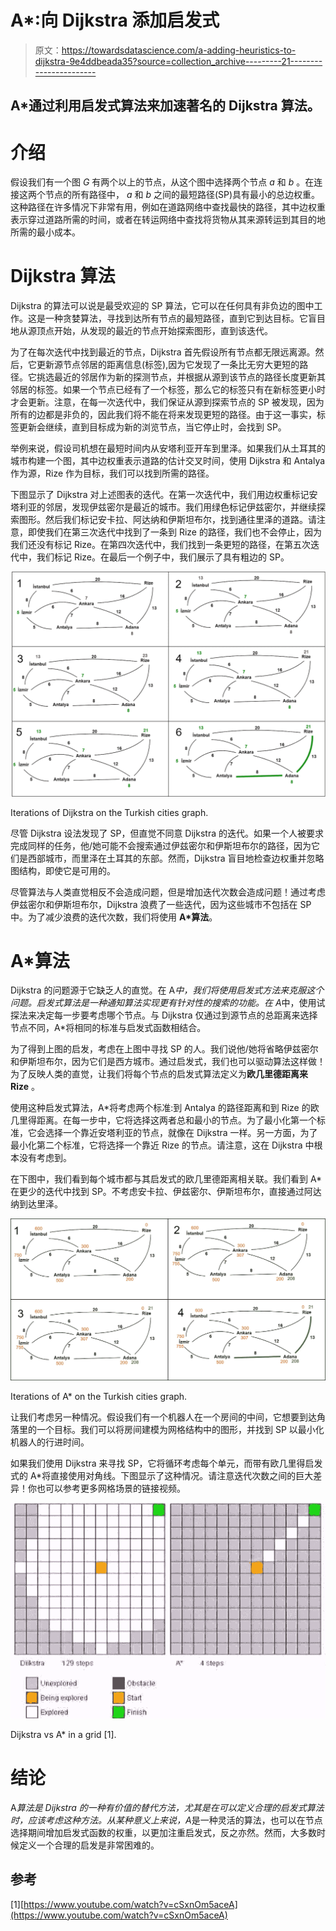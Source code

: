 # A*:向 Dijkstra 添加启发式

> 原文：<https://towardsdatascience.com/a-adding-heuristics-to-dijkstra-9e4ddbeada35?source=collection_archive---------21----------------------->

## A*通过利用启发式算法来加速著名的 Dijkstra 算法。

# 介绍

假设我们有一个图 *G* 有两个以上的节点，从这个图中选择两个节点 *a* 和 *b* 。在连接这两个节点的所有路径中， *a* 和 *b* 之间的最短路径(SP)具有最小的总边权重。这种路径在许多情况下非常有用，例如在道路网络中查找最快的路径，其中边权重表示穿过道路所需的时间，或者在转运网络中查找将货物从其来源转运到其目的地所需的最小成本。

# Dijkstra 算法

Dijkstra 的算法可以说是最受欢迎的 SP 算法，它可以在任何具有非负边的图中工作。这是一种贪婪算法，寻找到达所有节点的最短路径，直到它到达目标。它盲目地从源顶点开始，从发现的最近的节点开始探索图形，直到该迭代。

为了在每次迭代中找到最近的节点，Dijkstra 首先假设所有节点都无限远离源。然后，它更新源节点邻居的距离信息(标签),因为它发现了一条比无穷大更短的路径。它挑选最近的邻居作为新的探测节点，并根据从源到该节点的路径长度更新其邻居的标签。如果一个节点已经有了一个标签，那么它的标签只有在新标签更小时才会更新。注意，在每一次迭代中，我们保证从源到探索节点的 SP 被发现，因为所有的边都是非负的，因此我们将不能在将来发现更短的路径。由于这一事实，标签更新会继续，直到目标成为新的浏览节点，当它停止时，会找到 SP。

举例来说，假设司机想在最短时间内从安塔利亚开车到里泽。如果我们从土耳其的城市构建一个图，其中边权重表示道路的估计交叉时间，使用 Dijkstra 和 Antalya 作为源，Rize 作为目标，我们可以找到所需的路径。

下图显示了 Dijkstra 对上述图表的迭代。在第一次迭代中，我们用边权重标记安塔利亚的邻居，发现伊兹密尔是最近的城市。我们用绿色标记伊兹密尔，并继续探索图形。然后我们标记安卡拉、阿达纳和伊斯坦布尔，找到通往里泽的道路。请注意，即使我们在第三次迭代中找到了一条到 Rize 的路径，我们也不会停止，因为我们还没有标记 Rize。在第四次迭代中，我们找到一条更短的路径，在第五次迭代中，我们标记 Rize。在最后一个例子中，我们展示了具有粗边的 SP。

![](img/5257ba1558b6f9beddd1d0a2b48a3040.png)

Iterations of Dijkstra on the Turkish cities graph.

尽管 Dijkstra 设法发现了 SP，但直觉不同意 Dijkstra 的迭代。如果一个人被要求完成同样的任务，他/她可能不会搜索通过伊兹密尔和伊斯坦布尔的路径，因为它们是西部城市，而里泽在土耳其的东部。然而，Dijkstra 盲目地检查边权重并忽略图结构，即使它是可用的。

尽管算法与人类直觉相反不会造成问题，但是增加迭代次数会造成问题！通过考虑伊兹密尔和伊斯坦布尔，Dijkstra 浪费了一些迭代，因为这些城市不包括在 SP 中。为了减少浪费的迭代次数，我们将使用 **A*算法**。

# A*算法

Dijkstra 的问题源于它缺乏人的直觉。在 A*中，我们将使用启发式方法来克服这个问题。启发式算法是一种通知算法实现更有针对性的搜索的功能。在 A*中，使用试探法来决定每一步要考虑哪个节点。与 Dijkstra 仅通过到源节点的总距离来选择节点不同，A*将相同的标准与启发式函数相结合。

为了得到上图的启发，考虑在上图中寻找 SP 的人。我们说他/她将省略伊兹密尔和伊斯坦布尔，因为它们是西方城市。通过启发式，我们也可以驱动算法这样做！为了反映人类的直觉，让我们将每个节点的启发式算法定义为**欧几里德距离来 Rize** 。

使用这种启发式算法，A*将考虑两个标准:到 Antalya 的路径距离和到 Rize 的欧几里得距离。在每一步中，它将选择这两者总和最小的节点。为了最小化第一个标准，它会选择一个靠近安塔利亚的节点，就像在 Dijkstra 一样。另一方面，为了最小化第二个标准，它将选择一个靠近 Rize 的节点。请注意，这在 Dijkstra 中根本没有考虑到。

在下图中，我们看到每个城市都与其启发式的欧几里德距离相关联。我们看到 A*在更少的迭代中找到 SP。不考虑安卡拉、伊兹密尔、伊斯坦布尔，直接通过阿达纳到达里泽。

![](img/cdbcf16ae0ced07f6a9ce9cbf8aa8df3.png)

Iterations of A* on the Turkish cities graph.

让我们考虑另一种情况。假设我们有一个机器人在一个房间的中间，它想要到达角落里的一个目标。我们可以将房间建模为网格结构中的图形，并找到 SP 以最小化机器人的行进时间。

如果我们使用 Dijkstra 来寻找 SP，它将循环考虑每个单元，而带有欧几里得启发式的 A*将直接使用对角线。下图显示了这种情况。请注意迭代次数之间的巨大差异！你也可以参考更多网格场景的链接视频。

![](img/bd895f9c8914f19a983cd8dcb0a9745b.png)

Dijkstra vs A* in a grid [1].

# 结论

A*算法是 Dijkstra 的一种有价值的替代方法，尤其是在可以定义合理的启发式算法时，应该考虑这种方法。从某种意义上来说，A*是一种灵活的算法，也可以在节点选择期间增加启发式函数的权重，以更加注重启发式，反之亦然。然而，大多数时候定义一个合理的启发是非常困难的。

## 参考

[1][https://www.youtube.com/watch?v=cSxnOm5aceA](https://www.youtube.com/watch?v=cSxnOm5aceA)